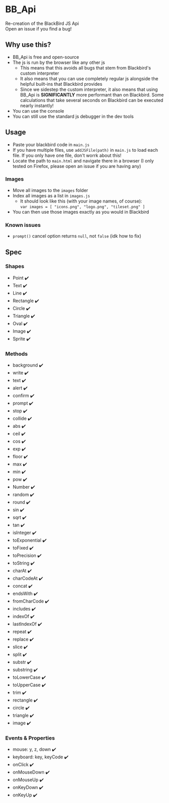 # BB_Api
 Re-creation of the BlackBird JS Api  
 Open an issue if you find a bug!

## Why use this?
 - BB_Api is free and open-source
 - The js is run by the browser like any other js
   - This means that this avoids all bugs that stem from Blackbird's custom interpreter
   - It also means that you can use completely regular js alongside the helpful built-ins that Blackbird provides
   - Since we sidestep the custom interpreter, it also means that using BB_Api is **SIGNIFICANTLY** more performant than on Blackbird. Some calculations that take several seconds on Blackbird can be executed nearly instantly!
  - You can use the console
  - You can still use the standard js debugger in the dev tools

## Usage
 - Paste your blackbird code in `main.js`
 - If you have multiple files, use `addJSFile(path)` in `main.js` to load each file. If you only have one file, don't worrk about this!
 - Locate the path to `main.html` and navigate there in a browser (I only tested on Firefox, please open an issue if you are having any)
### Images
 - Move all images to the `images` folder
 - Index all images as a list in `images.js`
   - It should look like this (with your image names, of course):  
`var images = [
    "icons.png",
    "logo.png",
    "tileset.png"
]`
 - You can then use those images exactly as you would in Blackbird
### Known issues
 - `prompt()` cancel option returns `null`, not `false` (idk how to fix)

## Spec

### Shapes
 - Point ✔️
 - Text ✔️
 - Line ✔️
 - Rectangle ✔️
 - Circle ✔️
 - Triangle ✔️
 - Oval ✔️
 - Image ✔️
 - Sprite ✔️

### Methods
 - background ✔️
 - write ✔️
 - text ✔️
 - alert ✔️
 - confirm ✔️
 - prompt ✔️
 - stop ✔️
 - collide ✔️
 - abs ✔️
 - ceil ✔️
 - cos ✔️
 - exp ✔️
 - floor ✔️
 - max ✔️
 - min ✔️
 - pow ✔️
 - Number ✔️
 - random ✔️
 - round ✔️
 - sin ✔️
 - sqrt ✔️
 - tan ✔️
 - isInteger ✔️
 - toExponential ✔️
 - toFixed ✔️
 - toPrecision ✔️
 - toString ✔️
 - charAt ✔️
 - charCodeAt ✔️
 - concat ✔️
 - endsWith ✔️
 - fromCharCode ✔️
 - includes ✔️
 - indexOf ✔️
 - lastIndexOf ✔️
 - repeat ✔️
 - replace ✔️
 - slice ✔️
 - split ✔️
 - substr ✔️
 - substring ✔️
 - toLowerCase ✔️
 - toUpperCase ✔️
 - trim ✔️
 - rectangle ✔️
 - circle ✔️
 - triangle ✔️
 - image ✔️

### Events & Properties
 - mouse: y, z, down ✔️
 - keyboard: key, keyCode ✔️
 - onClick ✔️
 - onMouseDown ✔️
 - onMouseUp ✔️
 - onKeyDown ✔️
 - onKeyUp ✔️
